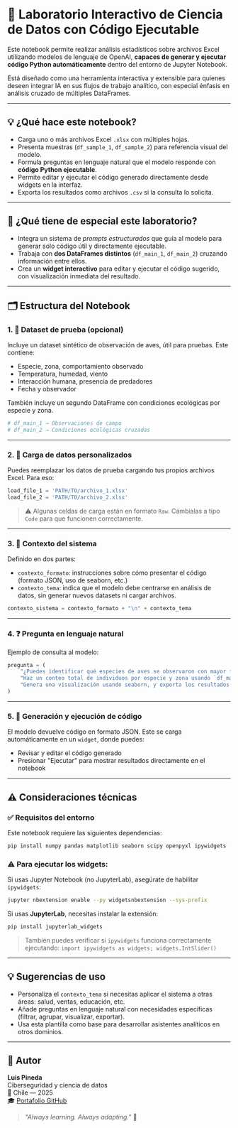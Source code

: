 # 🧠 Laboratorio Interactivo de Ciencia de Datos con Código Ejecutable

Este notebook permite realizar análisis estadísticos sobre archivos Excel utilizando modelos de lenguaje de OpenAI, **capaces de generar y ejecutar código Python automáticamente** dentro del entorno de Jupyter Notebook.

Está diseñado como una herramienta interactiva y extensible para quienes deseen integrar IA en sus flujos de trabajo analítico, con especial énfasis en análisis cruzado de múltiples DataFrames.

---

## 💡 ¿Qué hace este notebook?

- Carga uno o más archivos Excel `.xlsx` con múltiples hojas.
- Presenta muestras (`df_sample_1`, `df_sample_2`) para referencia visual del modelo.
- Formula preguntas en lenguaje natural que el modelo responde con **código Python ejecutable**.
- Permite editar y ejecutar el código generado directamente desde widgets en la interfaz.
- Exporta los resultados como archivos `.csv` si la consulta lo solicita.

---

## 🧰 ¿Qué tiene de especial este laboratorio?

- Integra un sistema de *prompts estructurados* que guía al modelo para generar solo código útil y directamente ejecutable.
- Trabaja con **dos DataFrames distintos** (`df_main_1`, `df_main_2`) cruzando información entre ellos.
- Crea un **widget interactivo** para editar y ejecutar el código sugerido, con visualización inmediata del resultado.

---

## 🗂️ Estructura del Notebook

### 1. 🧪 Dataset de prueba (opcional)
Incluye un dataset sintético de observación de aves, útil para pruebas. Este contiene:

- Especie, zona, comportamiento observado
- Temperatura, humedad, viento
- Interacción humana, presencia de predadores
- Fecha y observador

También incluye un segundo DataFrame con condiciones ecológicas por especie y zona.

```python
# df_main_1 → Observaciones de campo
# df_main_2 → Condiciones ecológicas cruzadas
```

---

### 2. 📂 Carga de datos personalizados
Puedes reemplazar los datos de prueba cargando tus propios archivos Excel. Para eso:

```python
load_file_1 = 'PATH/TO/archivo_1.xlsx'
load_file_2 = 'PATH/TO/archivo_2.xlsx'
```

> ⚠️ Algunas celdas de carga están en formato `Raw`. Cámbialas a tipo `Code` para que funcionen correctamente.

---

### 3. 🧠 Contexto del sistema
Definido en dos partes:

- `contexto_formato`: instrucciones sobre cómo presentar el código (formato JSON, uso de seaborn, etc.)
- `contexto_tema`: indica que el modelo debe centrarse en análisis de datos, sin generar nuevos datasets ni cargar archivos.

```python
contexto_sistema = contexto_formato + "\n" + contexto_tema
```

---

### 4. ❓ Pregunta en lenguaje natural
Ejemplo de consulta al modelo:

```python
pregunta = (
    "¿Puedes identificar qué especies de aves se observaron con mayor frecuencia en cada zona? "
    "Haz un conteo total de individuos por especie y zona usando `df_main_1`. "
    "Genera una visualización usando seaborn, y exporta los resultados como CSV."
)
```

---

### 5. 🧠 Generación y ejecución de código
El modelo devuelve código en formato JSON. Este se carga automáticamente en un `widget`, donde puedes:

- Revisar y editar el código generado
- Presionar "Ejecutar" para mostrar resultados directamente en el notebook

---

## ⚠️ Consideraciones técnicas

### ✅ Requisitos del entorno

Este notebook requiere las siguientes dependencias:

```bash
pip install numpy pandas matplotlib seaborn scipy openpyxl ipywidgets
```

### ⚠️ Para ejecutar los widgets:

Si usas Jupyter Notebook (no JupyterLab), asegúrate de habilitar `ipywidgets`:

```bash
jupyter nbextension enable --py widgetsnbextension --sys-prefix
```

Si usas **JupyterLab**, necesitas instalar la extensión:

```bash
pip install jupyterlab_widgets
```

> También puedes verificar si `ipywidgets` funciona correctamente ejecutando:
> `import ipywidgets as widgets; widgets.IntSlider()`

---

## 💡 Sugerencias de uso

- Personaliza el `contexto_tema` si necesitas aplicar el sistema a otras áreas: salud, ventas, educación, etc.
- Añade preguntas en lenguaje natural con necesidades específicas (filtrar, agrupar, visualizar, exportar).
- Usa esta plantilla como base para desarrollar asistentes analíticos en otros dominios.

---

## 👤 Autor

**Luis Pineda**  
Ciberseguridad y ciencia de datos  
📍 Chile — 2025  
🎓 [Portafolio GitHub](https://github.com/tu_usuario)

> _"Always learning. Always adapting."_ 🚀
